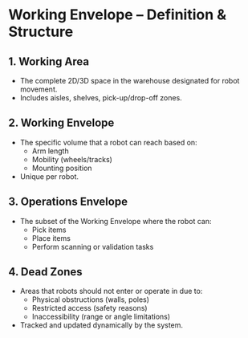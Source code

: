 # Working Envelope – Definition & Structure

## 1. Working Area
- The complete 2D/3D space in the warehouse designated for robot movement.
- Includes aisles, shelves, pick-up/drop-off zones.

## 2. Working Envelope
- The specific volume that a robot can reach based on:
  - Arm length
  - Mobility (wheels/tracks)
  - Mounting position
- Unique per robot.

## 3. Operations Envelope
- The subset of the Working Envelope where the robot can:
  - Pick items
  - Place items
  - Perform scanning or validation tasks

## 4. Dead Zones
- Areas that robots should not enter or operate in due to:
  - Physical obstructions (walls, poles)
  - Restricted access (safety reasons)
  - Inaccessibility (range or angle limitations)
- Tracked and updated dynamically by the system.